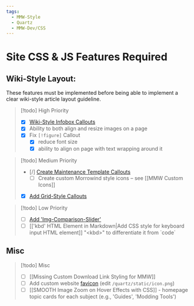 ```yaml
---
tags:
  - MMW-Style
  - Quartz
  - MMW-Dev/CSS
---
```

# Site CSS & JS Features Required

## Wiki-Style Layout:

These features must be implemented before being able to implement a clear wiki-style article layout guideline.

> [!todo] High Priority
>
> - [x] [Wiki-Style Infobox Callouts](https://github.com/morrowind-modding/morrowind-modding.github.io/issues/20)
> - [x] Ability to both align and resize images on a page
> - [x] Fix `[!figure]` Callout
>    - [x] reduce font size
>    - [x] ability to align on page with text wrapping around it

> [!todo] Medium Priority
> 
> - [/] [Create Maintenance Template Callouts](https://github.com/morrowind-modding/morrowind-modding.github.io/issues/26)
>     - [ ] Create custom Morrowind style icons – see [[MMW Custom Icons]]
> - [x] [Add Grid-Style Callouts](https://github.com/morrowind-modding/morrowind-modding.github.io/issues/22)

> [!todo] Low Priority
> 
> - [ ] [Add 'Img-Comparison-Slider'](https://github.com/morrowind-modding/morrowind-modding.github.io/issues/21)
> - [ ] [['kbd' HTML Element in Markdown|Add CSS style for keyboard input HTML element]] "\<kbd\>" to differentiate it from \`code\`


## Misc

> [!todo] Misc
>
> - [ ] [[Missing Custom Download Link Styling for MMW]]
> - [ ] Add custom website [favicon](https://www.w3schools.com/html/html_favicon.asp) (edit `/quartz/static/icon.png`)
> - [ ] [[SMOOTH Image Zoom on Hover Effects with CSS]] - homepage topic cards for each subject (e.g., 'Guides', 'Modding Tools')